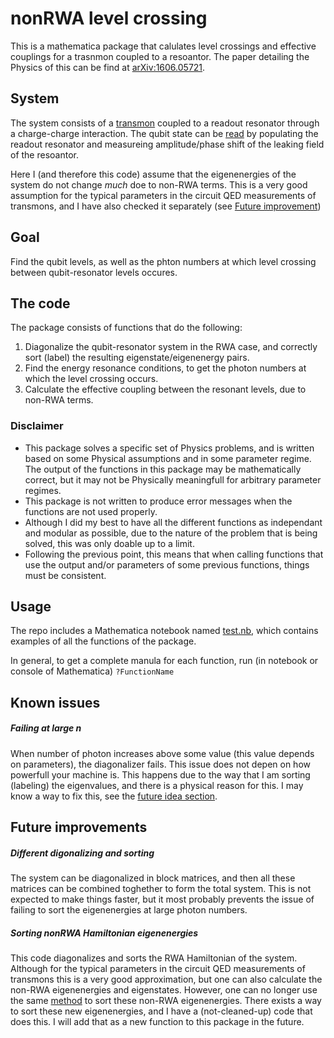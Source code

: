 # nonRWA level crossing

This is a mathematica package that calulates level crossings and effective couplings for a trasnmon coupled to a resoantor. The paper detailing the Physics of this can be find at [arXiv:1606.05721](http://arxiv.org/abs/1606.05721).

## System
The system consists of a [transmon](https://arxiv.org/abs/cond-mat/0703002) coupled to a readout resonator through a charge-charge interaction. The qubit state can be [read](http://arxiv.org/abs/1401.0257) by populating the readout resonator and measureing amplitude/phase shift of the leaking field of the resoantor.

Here I (and therefore this code) assume that the eigenenergies of the system do not change _much_ doe to non-RWA terms. This is a very good assumption for the typical parameters in the circuit QED measurements of transmons, and I have also checked it separately (see [Future improvement](#Sorting-nonRWA-Hamiltonian-eigenenergies))

## Goal
Find the qubit levels, as well as the phton numbers at which level crossing between qubit-resonator levels occures.

## The code
The package consists of functions that do the following:
1. Diagonalize the qubit-resonator system in the RWA case, and correctly sort (label) the resulting eigenstate/eigenenergy pairs.
2. Find the energy resonance conditions, to get the photon numbers at which the level crossing occurs.
3. Calculate the effective coupling between the resonant levels, due to non-RWA terms.

### Disclaimer
- This package solves a specific set of Physics problems, and is written based on some Physical assumptions and in some parameter regime. The output of the functions in this package may be mathematically correct, but it may not be Physically meaningfull for arbitrary parameter regimes.
- This package is not written to produce error messages when the functions are not used properly.
- Although I did my best to have all the different functions as independant and modular as possible, due to the nature of the problem that is being solved, this was only doable up to a limit.
- Following the previous point, this means that when calling functions that use the output and/or parameters of some previous functions, things must be consistent.

## Usage
The repo includes a Mathematica notebook named [test.nb](./test.nb), which contains examples of all the functions of the package.

In general, to get a complete manula for each function, run (in notebook or console of Mathematica) `?FunctionName`

## Known issues
##### Failing at large n
When number of photon increases above some value (this value depends on parameters), the diagonalizer fails. This issue does not depen on how powerfull your machine is. This happens due to the way that I am sorting (labeling) the eigenvalues, and there is a physical reason for this. I may know a way to fix this, see the [future idea section](#Different-digonalizing-and-sorting).

## Future improvements

##### Different digonalizing and sorting
The system can be diagonalized in block matrices, and then all these matrices can be combined toghether to form the total system. This is not expected to make things faster, but it most probably prevents the issue of failing to sort the eigenenergies at large photon numbers.

##### Sorting nonRWA Hamiltonian eigenenergies
This code diagonalizes and sorts the RWA Hamiltonian of the system. Although for the typical parameters in the circuit QED measurements of transmons this is a very good approximation, but one can also calculate the non-RWA eigenenergies and eigenstates. However, one can no longer use the same [method](https://arxiv.org/abs/1606.04204) to sort these non-RWA eigenenergies. There exists a way to sort these new eigenenergies, and I have a (not-cleaned-up) code that does this. I will add that as a new function to this package in the future.
